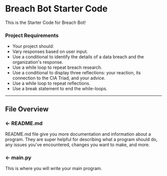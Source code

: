 # Breach Bot Starter Code

This is the Starter Code for Breach Bot!

### Project Requirements
- Your project should:
- Vary responses based on user input.
- Use a conditional to identify the details of a data breach and the organization's response.
- Use a while loop to repeat breach research.
- Use a conditional to display three reflections:  your reaction, its connection to the CIA Triad, and your advice.
- Use a while loop to repeat reflections.
- Use a break statement to end the while-loops.
---

## File Overview

### ← README.md

README.md file give you more documentation and information about a program. They are super helpful for describing what a program should do, any issues you've encountered, changes you want to make, and more. 

### ← main.py
This is where you will write your main program.
